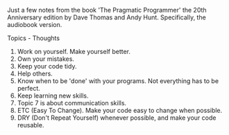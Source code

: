 Just a few notes from the book 'The Pragmatic Programmer' the 20th Anniversary edition by Dave Thomas and Andy Hunt. Specifically, the audiobook version.

Topics    -   Thoughts
1)  Work on yourself. Make yourself better.
2)  Own your mistakes.
3)  Keep your code tidy. 
4)  Help others.
5)  Know when to be 'done' with your programs. Not everything has to be perfect.
6)  Keep learning new skills.
7)  Topic 7 is about communication skills.
8)  ETC (Easy To Change). Make your code easy to change when possible.
9)  DRY (Don't Repeat Yourself) whenever possible, and make your code reusable.


